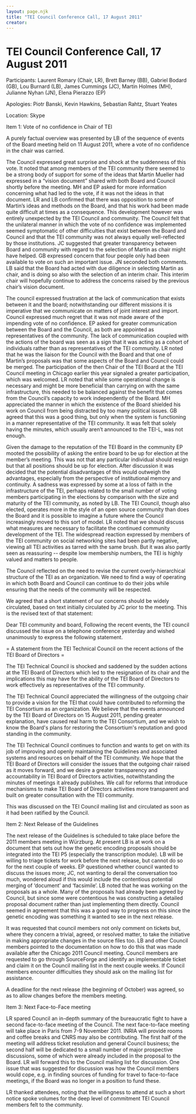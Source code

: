 ```yaml
---
layout: page.njk
title: "TEI Council Conference Call, 17 August 2011"
creator: 
---
```

# TEI Council Conference Call, 17 August 2011




Participants:  Laurent Romary (Chair, LR), Brett Barney (BB), Gabriel
 Bodard (GB), Lou Burnard (LB), James Cummings (JC), Martin Holmes (MH), Julianne Nyhan
 (JN), Elena Pierazzo (EP)


Apologies:  Piotr Banski, Kevin Hawkins, Sebastian Rahtz, Stuart
 Yeates


Location:  Skype



 Item 1: Vote of no confidence in Chair of TEI
 
 A purely factual overview was presented by LB of the sequence of events of the Board
 meeting held on 11 August 2011, where a vote of no confidence in the chair was
 carried.


The Council expressed great surprise and shock at the suddenness of this vote. It
 noted that among members of the TEI community there seemed to be a strong body of
 support for some of the ideas that Martin Mueller had expressed in a “vision
 document” shared with both Board and Council shortly before the meeting. MH and EP
 asked for more information concerning what had led to the vote, if it was not the
 ideas in that document. LR and LB confirmed that there was opposition to some of
 Martin’s ideas and methods on the Board, and that his work had been made quite
 difficult at times as a consequence. This development however was entirely unexpected
 by the TEI Council and community. The Council felt that the unilateral manner in
 which the vote of no confidence was implemented seemed symptomatic of other
 difficulties that exist between the Board and Council and that the TEI community was
 not always equally well\-reflected by those institutions. JC suggested that greater
 transparency between Board and community with regard to the selection of Martin as
 chair might have helped. GB expressed concern that four people only had been
 available to vote on such an important issue. JN seconded both comments. LB said that
 the Board had acted with due diligence in selecting Martin as chair, and is doing
 so
 also with the selection of an interim chair. This interim chair will hopefully
 continue to address the concerns raised by the previous chair’s vision document.


The council expressed frustration at the lack of communication that exists between
 it
 and the board; notwithstanding our different missions it is imperative that we
 communicate on matters of joint interest and import. Council expressed much regret
 that it was not made aware of the impending vote of no confidence. EP asked for
 greater communication between the Board and the Council, as both are appointed as
 representatives of the community. The lack of communication coupled with the actions
 of the board was seen as a sign that it was acting as a cohort of individuals rather
 than as representatives of the TEI community. LR noted that he was the liaison for
 the Council with the Board and that one of Martin’s proposals was that some aspects
 of the Board and Council could be merged. The participation of the then Chair of the
 TEI Board at the TEI Council meeting in Chicago earlier this year signaled a greater
 participation, which was welcomed. LR noted that while some operational change is
 necessary and might be more beneficial than carrying on with the same infrastructure,
 this needed to be balanced against the benefit that comes from the Council’s capacity
 to work independently of the Board. MH appreciated the manner in which the existence
 of the Board shielded his work on Council from being distracted by too many political
 issues. GB agreed that this was a good thing, but only when the system is functioning
 in a manner representative of the TEI community. It was felt that solely having the
 minutes, which usually aren’t announced to the TEI\-L, was not enough. 


Given the damage to the reputation of the TEI Board in the community EP mooted the
 possibility of asking the entire board to be up for election at the member’s meeting.
 This was not that any particular individual should resign but that all positions
 should be up for election. After discussion it was decided that the potential
 disadvantages of this would outweigh the advantages, especially from the perspective
 of institutional memory and continuity. A sadness was expressed by some at a loss
 of
 faith in the infrastructure of the TEI, perhaps related to the small number of voting
 members participating in the elections by comparison with the size and maturity of
 the TEI community, as noted by LB. The TEI Council, though also elected, operates
 more in the style of an open source community than does the Board and it is possible
 to imagine a future where the Council increasingly moved to this sort of model. LR
 noted that we should discuss what measures are necessary to facilitate the continued
 community development of the TEI. The widespread reaction expressed by members of
 the
 TEI community on social networking sites had been partly negative, viewing all TEI
 activities as tarred with the same brush. But it was also partly seen as reassuring
 \-\- despite low membership numbers, the TEI is highly valued and matters to people.
 


The Council reflected on the need to revise the current overly\-hierarchical structure
 of the TEI as an organization. We need to find a way of operating in which both Board
 and Council can continue to do their jobs while ensuring that the needs of the
 community will be respected. 


We agreed that a short statement of our concerns should be widely circulated, based
 on text initially circulated by JC prior to the meeting. This is the revised text
 of
 that statement:



Dear TEI community and board,
  Following the recent events, the TEI council
 discussed the issue on a telephone conference yesterday and wished unanimously to
 express the following statement.


\= A statement from the TEI Technical Council on the recent actions of the TEI
 Board of Directors \=


The TEI Technical Council is shocked and saddened by the sudden actions at the TEI
 Board of Directors which led to the resignation of its chair and the implications
 this may have for the ability of the TEI Board of Directors to work effectively as
 representatives of the TEI community.


The TEI Technical Council appreciated the willingness of the outgoing chair to
 provide a vision for the TEI that could have contributed to reforming the TEI
 Consortium as an organization. We believe that the events announced by the TEI
 Board of Directors on 15 August 2011, pending greater explanation, have caused
 real harm to the TEI Consortium, and we wish to know the Board's plans for
 restoring the Consortium's reputation and good standing in the community.


The TEI Technical Council continues to function and wants to get on with its job
 of improving and openly maintaining the Guidelines and associated systems and
 resources on behalf of the TEI community. We hope that the TEI Board of Directors
 will consider the issues that the outgoing chair raised as it moves forward, and
 we desire a greater transparency and accountability in TEI Board of Directors
 activities, notwithstanding the minutes of meetings it already publishes. We call
 for reforms that introduce mechanisms to make TEI Board of Directors activities
 more transparent and built on greater consultation with the TEI community.



This was discussed on the TEI Council mailing list and circulated as soon as it had
 been ratified by the Council.




 Item 2: Next Release of the Guidelines
 
 The next release of the Guidelines is scheduled to take place before the 2011 members
 meeting in Würzburg. At present LB is at work on a document that sets out how the
 genetic encoding proposals should be integrated into the TEI P5 (especially the
 transcription module). LB will be willing to triage tickets for work before the next
 release, but cannot do so for the next couple of weeks. EP questioned whether council
 wanted to discuss the issues more; JC, not wanting to derail the conversation too
 much, wondered aloud if this would include the contentious potential merging of
 ‘document’ and ‘facsimile’. LB noted that he was working on the proposals as a whole.
 Many of the proposals had already been agreed by Council, but since some were
 contentious he was constructing a detailed proposal document rather than just
 implementing them directly. Council seemed in agreement that this was a good way to
 progress on this since the genetic encoding was something it wanted to see in the
 next release. 


It was requested that council members not only comment on tickets but, where they
 concern a trivial, agreed, or resolved matter, to take the initiative in making
 appropriate changes in the source files too. LB and other Council members pointed
 to
 the documentation on how to do this that was made available after the Chicago 2011
 Council meeting. Council members are requested to go through SourceForge and identify
 an implementable ticket and claim it on the Council mailing list in the next couple
 weeks. If Council members encounter difficulties they should ask on the mailing list
 for assistance. 


A deadline for the next release (the beginning of October) was agreed, so as to allow
 changes before the members meeting. 




 Item 3: Next Face\-to\-Face meeting 
 
 LR spared Council an in\-depth summary of the bureaucratic fight to have a second
 face\-to\-face meeting of the Council. The next face\-to\-face meeting will take place
 in
 Paris from 7\-9 November 2011\. INRIA will provide rooms and coffee breaks and CNRS
 may
 also be contributing. The first half of the meeting will address ticket resolution
 and general Council business; the second half will be dedicated to a small number
 of
 major prospective discussions, some of which were already included in the proposal
 to
 the Board. LR will forward this to the Council mailing list for discussion. One issue
 that was suggested for discussion was how the Council members would cope, e.g. in
 finding sources of funding for travel to face\-to\-face meetings, if the Board was no
 longer in a position to fund these.


LR thanked attendees, noting that the willingness to attend at such a short notice
 spoke volumes for the deep level of commitment TEI Council members felt to the
 community.




